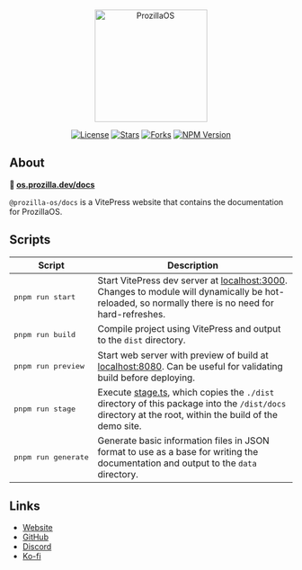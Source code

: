 <div align="center">
  <br />
  <p>
    <a href="https://os.prozilla.dev/"><img src="https://os.prozilla.dev/assets/logo.svg?v=2" height="200" alt="ProzillaOS" /></a>
  </p>
  <p>
    <a href="https://github.com/prozilla-os/ProzillaOS/blob/main/LICENSE.md"><img alt="License" src="https://img.shields.io/github/license/Prozilla/ProzillaOS?style=flat-square&color=FF4D5B&label=License"></a>
    <a href="https://github.com/prozilla-os/ProzillaOS"><img alt="Stars" src="https://img.shields.io/github/stars/Prozilla/ProzillaOS?style=flat-square&color=FED24C&label=%E2%AD%90"></a>
    <a href="https://github.com/prozilla-os/ProzillaOS"><img alt="Forks" src="https://img.shields.io/github/forks/Prozilla/ProzillaOS?style=flat-square&color=4D9CFF&label=Forks&logo=github"></a>
    <a href="https://www.npmjs.com/package/prozilla-os"><img alt="NPM Version" src="https://img.shields.io/npm/v/prozilla-os?logo=npm&style=flat-square&label=prozilla-os&color=FF4D5B"></a>
  </p>
</div>

## About 

**🔗 [os.prozilla.dev/docs](https://os.prozilla.dev/docs)**

`@prozilla-os/docs` is a VitePress website that contains the documentation for ProzillaOS.

## Scripts

| Script | Description |
| --- | --- |
| <pre>pnpm&nbsp;run&nbsp;start</pre> | Start VitePress dev server at [localhost:3000](http://localhost:3000/). Changes to module will dynamically be hot-reloaded, so normally there is no need for hard-refreshes.
| <pre>pnpm&nbsp;run&nbsp;build</pre> | Compile project using VitePress and output to the `dist` directory.
| <pre>pnpm&nbsp;run&nbsp;preview</pre> | Start web server with preview of build at [localhost:8080](http://localhost:8080/). Can be useful for validating build before deploying.
| <pre>pnpm&nbsp;run&nbsp;stage</pre> | Execute [stage.ts](./scripts/stage.ts), which copies the `./dist` directory of this package into the `/dist/docs` directory at the root, within the build of the demo site.
| <pre>pnpm&nbsp;run&nbsp;generate</pre> | Generate basic information files in JSON format to use as a base for writing the documentation and output to the `data` directory.

## Links

- [Website][website]
- [GitHub][github]
- [Discord][discord]
- [Ko-fi][ko-fi]

[website]: https://os.prozilla.dev/docs
[github]: https://github.com/prozilla-os/ProzillaOS/tree/main/packages/demo
[discord]: https://discord.gg/JwbyQP4tdz
[ko-fi]: https://ko-fi.com/prozilla